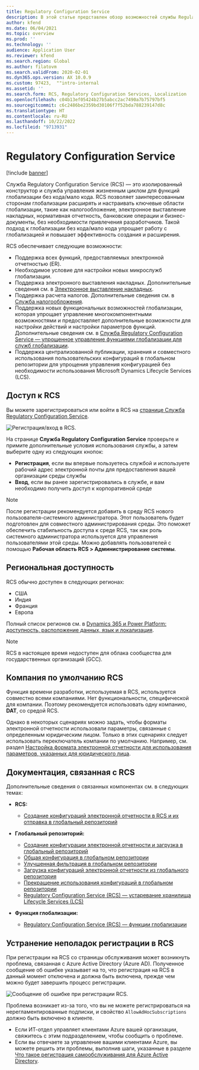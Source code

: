 ```yaml
---
title: Regulatory Configuration Service
description: В этой статье представлен обзор возможностей службы Regulatory Configuration Service (RCS) и объясняется, как получить доступ к этой службе.
author: kfend
ms.date: 06/04/2021
ms.topic: overview
ms.prod: ''
ms.technology: ''
audience: Application User
ms.reviewer: kfend
ms.search.region: Global
ms.author: filatovm
ms.search.validFrom: 2020-02-01
ms.dyn365.ops.version: AX 10.0.9
ms.custom: 97423,  ""intro-internal
ms.assetid: ''
ms.search.form: RCS, Regulatory Configuration Services, Localization
ms.openlocfilehash: c04b13ef05424b27b5abcc2ac7490a7b75797bf5
ms.sourcegitcommit: c6c2486be2359bd30106f7f52bda788239147d8c
ms.translationtype: HT
ms.contentlocale: ru-RU
ms.lasthandoff: 10/22/2022
ms.locfileid: "9713931"
---
```

# <a name="regulatory-configuration-service"></a>Regulatory Configuration Service

[!include [banner](../includes/banner.md)]

Служба Regulatory Configuration Service (RCS) — это изолированный конструктор и служба управления жизненным циклом для функций глобализации без кода/мало кода. RCS позволяет заинтересованным сторонам глобализации расширять и настраивать ключевые области глобализации, такие как налогообложение, электронное выставление накладных, нормативная отчетность, банковские операции и бизнес-документы, без необходимости привлечения разработчиков. Такой подход к глобализации без кода/мало кода упрощает работу с глобализацией и повышает эффективность создания и расширения.

RCS обеспечивает следующие возможности:

- Поддержка всех функций, предоставляемых электронной отчетностью (ER).
- Необходимое условие для настройки новых микрослужб глобализации.
- Поддержка электронного выставления накладных. Дополнительные сведения см. в [Электронное выставление накладных](/dynamics365-release-plan/2021wave1/finance-operations/dynamics365-finance/electronic-invoicing-add-on-dynamics-365-ga).
- Поддержка расчета налогов. Дополнительные сведения см. в [Служба налогообложения](/dynamics365-release-plan/2021wave1/finance-operations/dynamics365-finance/tax-service-preview).
- Поддержка новых функциональных возможностей глобализации, которая упрощает управление многокомпонентными возможностями и предоставляет дополнительные возможности для настройки действий и настройки параметров функций. Дополнительные сведения см. в [Служба Regulatory Configuration Service — упрощенное управление функциями глобализации для служб глобализации](/dynamics365-release-plan/2021wave1/finance-operations/dynamics365-finance/regulatory-configuration-service-simplified-globalization-feature-management-globalization-services).
- Поддержка централизованной публикации, хранения и совместного использования пользовательских конфигураций в глобальном репозитории для упрощения управления конфигурацией без необходимости использования Microsoft Dynamics Lifecycle Services (LCS).

## <a name="access-rcs"></a>Доступ к RCS

Вы можете зарегистрироваться или войти в RCS на [странице Служба Regulatory Configuration Service](https://marketing.configure.global.dynamics.com/).

![Регистрация/вход в RCS.](media/202103_RCS%20Marketing%20page_updated_1.jpg)

На странице **Служба Regulatory Configuration Service** проверьте и примите дополнительные условия использования службы, а затем выберите одну из следующих кнопок:

- **Регистрация**, если вы впервые пользуетесь службой и используете рабочий адрес электронной почты для предоставления вашей организации среды службы
- **Вход**, если вы ранее зарегистрировались в службе, и вам необходимо получить доступ к корпоративной среде

> [!NOTE] 
> После регистрации рекомендуется добавить в среду RCS нового пользователя-системного администратора. Этот пользователь будет подготовлен для совместного администрирования среды. Это поможет обеспечить стабильность доступа к среде RCS, так как роль системного администратора используется для управления пользователями этой среды. Можно добавлять пользователей с помощью **Рабочая область RCS > Администрирование системы**.

## <a name="regional-availability"></a>Региональная доступность

RCS обычно доступен в следующих регионах:

- США
- Индия
- Франция
- Европа

Полный список регионов см. в [Dynamics 365 и Power Platform: доступность, расположение данных, язык и локализация](https://aka.ms/dynamics_365_international_availability_deck).

> [!NOTE] 
> RCS в настоящее время недоступен для облака сообщества для государственных организаций (GCC).

## <a name="rcs-default-company"></a>Компания по умолчанию RCS

Функция времени разработки, используемая в RCS, используется совместно всеми компаниями. Нет функциональности, специфической для компании. Поэтому рекомендуется использовать одну компанию, **DAT**, со средой RCS.

Однако в некоторых сценариях можно задать, чтобы форматы электронной отчетности использовали параметры, связанные с определенным юридическим лицом. Только в этих сценариях следует использовать переключатель компании по умолчанию. Например, см. раздел [Настройка формата электронной отчетности для использования параметров, указанных для юридического лица](../../fin-ops-core/dev-itpro/analytics/er-app-specific-parameters-configure-format.md).

## <a name="related-rcs-documentation"></a>Документация, связанная с RCS

Дополнительные сведения о связанных компонентах см. в следующих темах:

- **RCS:**

    - [Создание конфигураций электронной отчетности в RCS и их отправка в глобальный репозиторий](rcs-global-repo-upload.md)

- **Глобальный репозиторий:**

    - [Создание конфигурации электронной отчетности и загрузка в глобальный репозиторий](rcs-global-repo-upload.md)
    - [Общая конфигурация в глобальном репозитории](rcs-global-repo-share-configuration.md)
    - [Улучшенная фильтрация в глобальном репозитории](enhanced-filtering-global-repo.md)
    - [Загрузка конфигураций электронной отчетности из глобального репозитория](../../fin-ops-core/dev-itpro/analytics/er-download-configurations-global-repo.md)
    - [Прекращение использования конфигураций в глобальном репозитории](discontinuing-configurations-rcs-global-repo.md)
    - [Regulatory Configuration Service (RCS) — устаревание хранилища Lifecycle Services (LCS)](rcs-lcs-repo-dep-faq.md)

- **Функция глобализации:**

    - [Regulatory Configuration Service (RCS) — функции глобализации](/dynamics365-release-plan/2021wave1/finance-operations/dynamics365-finance/regulatory-configuration-service-simplified-globalization-feature-management-globalization-services)


## <a name="troubleshooting-rcs-sign-up"></a>Устранение неполадок регистрации в RCS

При регистрации на RCS со страницы обслуживания может возникнуть проблема, связанная с Azure Active Directory (Azure AD). Полученное сообщение об ошибке указывает на то, что регистрация на RCS в данный момент отключена и должна быть включена, прежде чем можно будет завершить процесс регистрации.

![Сообщение об ошибке при регистрации RCS.](media/01_RCSSignUpError.jpg)

Проблема возникает из-за того, что вы не можете регистрироваться на нерегламентированные подписки, и свойство `AllowAdHocSubscriptions` должно быть включено в клиенте. 

- Если ИТ-отдел управляет клиентами Azure вашей организации, свяжитесь с этим подразделением, чтобы сообщить о проблеме.
- Если вы отвечаете за управление вашими клиентами Azure, вы можете решить эти проблемы, выполнив шаги, указанные в разделе [Что такое регистрация самообслуживания для Azure Active Directory](/azure/active-directory/enterprise-users/directory-self-service-signup#how-do-i-control-self-service-settings).
